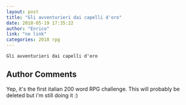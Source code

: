 ```yaml
---
layout: post
title: "Gli avventurieri dai capelli d'oro"
date: 2018-05-19 17:35:22
author: "Enrico"
link: "no link"
categories: 2018 rpg
---
```

```
Gli avventurieri dai capelli d'oro
```
## Author Comments 

Yep, it's the first italian 200 word RPG challenge. This will probably be deleted but i'm still doing it :)

